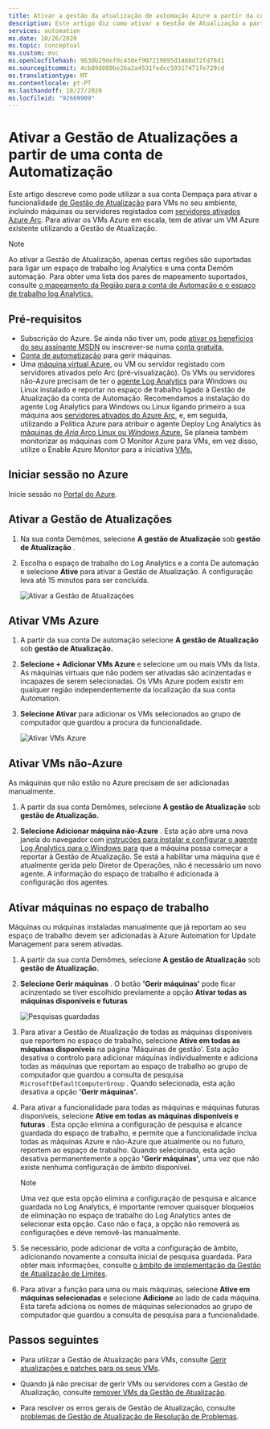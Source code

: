 ```yaml
---
title: Ativar a gestão da atualização de automação Azure a partir da conta Demótica
description: Este artigo diz como ativar a Gestão de Atualização a partir de uma conta Demôm automação.
services: automation
ms.date: 10/26/2020
ms.topic: conceptual
ms.custom: mvc
ms.openlocfilehash: 9630b29def0c450ef907219895d1488d72fd78d1
ms.sourcegitcommit: 4cb89d880be26a2a4531fedcc59317471fe729cd
ms.translationtype: MT
ms.contentlocale: pt-PT
ms.lasthandoff: 10/27/2020
ms.locfileid: "92669909"
---
```

# <a name="enable-update-management-from-an-automation-account"></a>Ativar a Gestão de Atualizações a partir de uma conta de Automatização

Este artigo descreve como pode utilizar a sua conta Dempaça para ativar a funcionalidade [de Gestão de Atualização](overview.md) para VMs no seu ambiente, incluindo máquinas ou servidores registados com [servidores ativados Azure Arc](../../azure-arc/servers/overview.md). Para ativar os VMs Azure em escala, tem de ativar um VM Azure existente utilizando a Gestão de Atualização.

> [!NOTE]
> Ao ativar a Gestão de Atualização, apenas certas regiões são suportadas para ligar um espaço de trabalho log Analytics e uma conta Demôm automação. Para obter uma lista dos pares de mapeamento suportados, consulte [o mapeamento da Região para a conta de Automação e o espaço de trabalho log Analytics.](../how-to/region-mappings.md)

## <a name="prerequisites"></a>Pré-requisitos

* Subscrição do Azure. Se ainda não tiver um, pode [ativar os benefícios do seu assinante MSDN](https://azure.microsoft.com/pricing/member-offers/msdn-benefits-details/) ou inscrever-se numa [conta gratuita.](https://azure.microsoft.com/free/?WT.mc_id=A261C142F)
* [Conta de automatização](../index.yml) para gerir máquinas.
* Uma [máquina virtual Azure](../../virtual-machines/windows/quick-create-portal.md), ou VM ou servidor registado com servidores ativados pelo Arc (pré-visualização). Os VMs ou servidores não-Azure precisam de ter o [agente Log Analytics](../../azure-monitor/platform/log-analytics-agent.md) para Windows ou Linux instalado e reportar no espaço de trabalho ligado à Gestão de Atualização da conta de Automação. Recomendamos a instalação do agente Log Analytics para Windows ou Linux ligando primeiro a sua máquina aos [servidores ativados do Azure Arc](../../azure-arc/servers/overview.md), e, em seguida, utilizando a Política Azure para atribuir o agente Deploy Log Analytics às [máquinas de *Aría* Arco Linux ou *Windows* Azure.](../../governance/policy/samples/built-in-policies.md#monitoring) Se planeia também monitorizar as máquinas com O Monitor Azure para VMs, em vez disso, utilize o Enable Azure Monitor para a iniciativa [VMs.](../../governance/policy/samples/built-in-initiatives.md#monitoring)

## <a name="sign-in-to-azure"></a>Iniciar sessão no Azure

Inicie sessão no [Portal do Azure](https://portal.azure.com).

## <a name="enable-update-management"></a>Ativar a Gestão de Atualizações

1. Na sua conta Demômes, selecione **A gestão de Atualização** sob **gestão de Atualização** .

2. Escolha o espaço de trabalho do Log Analytics e a conta De automação e selecione **Ative** para ativar a Gestão de Atualização. A configuração leva até 15 minutos para ser concluída.

    ![Ativar a Gestão de Atualizações](media/enable-from-automation-account/onboardsolutions2.png)

## <a name="enable-azure-vms"></a>Ativar VMs Azure

1. A partir da sua conta De automação selecione **A gestão de Atualização** sob **gestão de Atualização.**

2. **Selecione + Adicionar VMs Azure** e selecione um ou mais VMs da lista. As máquinas virtuais que não podem ser ativadas são acinzentadas e incapazes de serem selecionadas. Os VMs Azure podem existir em qualquer região independentemente da localização da sua conta Automation.

3. **Selecione Ativar** para adicionar os VMs selecionados ao grupo de computador que guardou a procura da funcionalidade.

    ![Ativar VMs Azure](media/enable-from-automation-account/enable-azure-vms.png)

## <a name="enable-non-azure-vms"></a>Ativar VMs não-Azure

As máquinas que não estão no Azure precisam de ser adicionadas manualmente.

1. A partir da sua conta Demômes, selecione **A gestão de Atualização** sob **gestão de Atualização.**

2. **Selecione Adicionar máquina não-Azure** . Esta ação abre uma nova janela do navegador com [instruções para instalar e configurar o agente Log Analytics para o Windows para](../../azure-monitor/platform/log-analytics-agent.md) que a máquina possa começar a reportar à Gestão de Atualização. Se está a habilitar uma máquina que é atualmente gerida pelo Diretor de Operações, não é necessário um novo agente. A informação do espaço de trabalho é adicionada à configuração dos agentes.

## <a name="enable-machines-in-the-workspace"></a>Ativar máquinas no espaço de trabalho

Máquinas ou máquinas instaladas manualmente que já reportam ao seu espaço de trabalho devem ser adicionadas à Azure Automation for Update Management para serem ativadas.

1. A partir da sua conta Demômes, selecione **A gestão de Atualização** sob **gestão de Atualização.**

2. **Selecione Gerir máquinas** . O botão **'Gerir máquinas'** pode ficar acinzentado se tiver escolhido previamente a opção **Ativar todas as máquinas disponíveis e futuras**

    ![Pesquisas guardadas](media/enable-from-automation-account/managemachines.png)

3. Para ativar a Gestão de Atualização de todas as máquinas disponíveis que reportem no espaço de trabalho, selecione **Ative em todas as máquinas disponíveis** na página 'Máquinas de gestão'. Esta ação desativa o controlo para adicionar máquinas individualmente e adiciona todas as máquinas que reportam ao espaço de trabalho ao grupo de computador que guardou a consulta de pesquisa `MicrosoftDefaultComputerGroup` . Quando selecionada, esta ação desativa a opção **'Gerir máquinas'.**

4. Para ativar a funcionalidade para todas as máquinas e máquinas futuras disponíveis, selecione **Ative em todas as máquinas disponíveis e futuras** . Esta opção elimina a configuração de pesquisa e alcance guardada do espaço de trabalho, e permite que a funcionalidade inclua todas as máquinas Azure e não-Azure que atualmente ou no futuro, reportem ao espaço de trabalho. Quando selecionada, esta ação desativa permanentemente a opção **'Gerir máquinas',** uma vez que não existe nenhuma configuração de âmbito disponível.

    > [!NOTE]
    > Uma vez que esta opção elimina a configuração de pesquisa e alcance guardada no Log Analytics, é importante remover quaisquer bloqueios de eliminação no espaço de trabalho do Log Analytics antes de selecionar esta opção. Caso não o faça, a opção não removerá as configurações e deve removê-las manualmente.

5. Se necessário, pode adicionar de volta a configuração de âmbito, adicionando novamente a consulta inicial de pesquisa guardada. Para obter mais informações, consulte [o âmbito de implementação da Gestão de Atualização de Limites](scope-configuration.md).

6. Para ativar a função para uma ou mais máquinas, selecione **Ative em máquinas selecionadas** e selecione **Adicione** ao lado de cada máquina. Esta tarefa adiciona os nomes de máquinas selecionados ao grupo de computador que guardou a consulta de pesquisa para a funcionalidade.

## <a name="next-steps"></a>Passos seguintes

* Para utilizar a Gestão de Atualização para VMs, consulte [Gerir atualizações e patches para os seus VMs](manage-updates-for-vm.md).

* Quando já não precisar de gerir VMs ou servidores com a Gestão de Atualização, consulte [remover VMs da Gestão de Atualização](remove-vms.md).

* Para resolver os erros gerais de Gestão de Atualização, consulte [problemas de Gestão de Atualização de Resolução de Problemas](../troubleshoot/update-management.md).
